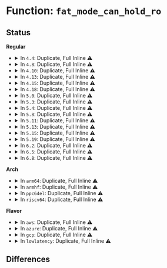 # Function: <code>fat_mode_can_hold_ro</code>

## Status
<b>Regular</b>
<ul>
<li>
<details>
<summary>In <code>4.4</code>: Duplicate, Full Inline ⚠️</summary>

**Collision:** Static Duplication

**Inline:** Full

**Transformation:** False

**Instances:**

```
In fs/fat/file.c (ffffffff812fabfc)
Location: fs/fat/fat.h:156
Inline: True
Inline callers:
  - fs/fat/file.c:fat_setattr
  - fs/fat/file.c:fat_generic_ioctl
  - fs/fat/file.c:fat_generic_ioctl
  - fs/fat/file.c:fat_generic_ioctl
```
```
In fs/fat/inode.c (ffffffff812fb9f5)
Location: fs/fat/fat.h:156
Inline: True
Inline callers:
  - fs/fat/inode.c:__fat_write_inode
  - fs/fat/inode.c:fat_fill_inode
```
</details>
</li>
<li>
<details>
<summary>In <code>4.8</code>: Duplicate, Full Inline ⚠️</summary>

**Collision:** Static Duplication

**Inline:** Full

**Transformation:** False

**Instances:**

```
In fs/fat/file.c (ffffffff8132e9cf)
Location: fs/fat/fat.h:156
Inline: True
Inline callers:
  - fs/fat/file.c:fat_setattr
  - fs/fat/file.c:fat_generic_ioctl
  - fs/fat/file.c:fat_generic_ioctl
  - fs/fat/file.c:fat_generic_ioctl
```
```
In fs/fat/inode.c (ffffffff8132f5a7)
Location: fs/fat/fat.h:156
Inline: True
Inline callers:
  - fs/fat/inode.c:__fat_write_inode
  - fs/fat/inode.c:fat_fill_inode
```
</details>
</li>
<li>
<details>
<summary>In <code>4.10</code>: Duplicate, Full Inline ⚠️</summary>

**Collision:** Static Duplication

**Inline:** Full

**Transformation:** False

**Instances:**

```
In fs/fat/file.c (ffffffff81344720)
Location: fs/fat/fat.h:156
Inline: True
Inline callers:
  - fs/fat/file.c:fat_setattr
  - fs/fat/file.c:fat_generic_ioctl
  - fs/fat/file.c:fat_generic_ioctl
  - fs/fat/file.c:fat_generic_ioctl
```
```
In fs/fat/inode.c (ffffffff81345307)
Location: fs/fat/fat.h:156
Inline: True
Inline callers:
  - fs/fat/inode.c:__fat_write_inode
  - fs/fat/inode.c:fat_fill_inode
```
</details>
</li>
<li>
<details>
<summary>In <code>4.13</code>: Duplicate, Full Inline ⚠️</summary>

**Collision:** Static Duplication

**Inline:** Full

**Transformation:** False

**Instances:**

```
In fs/fat/file.c (ffffffff813591a5)
Location: fs/fat/fat.h:156
Inline: True
Inline callers:
  - fs/fat/file.c:fat_setattr
  - fs/fat/file.c:fat_generic_ioctl
  - fs/fat/file.c:fat_generic_ioctl
  - fs/fat/file.c:fat_generic_ioctl
```
```
In fs/fat/inode.c (ffffffff81359d83)
Location: fs/fat/fat.h:156
Inline: True
Inline callers:
  - fs/fat/inode.c:__fat_write_inode
  - fs/fat/inode.c:fat_fill_inode
```
</details>
</li>
<li>
<details>
<summary>In <code>4.15</code>: Duplicate, Full Inline ⚠️</summary>

**Collision:** Static Duplication

**Inline:** Full

**Transformation:** False

**Instances:**

```
In fs/fat/file.c (ffffffff8137deb1)
Location: fs/fat/fat.h:157
Inline: True
Inline callers:
  - fs/fat/file.c:fat_setattr
  - fs/fat/file.c:fat_generic_ioctl
  - fs/fat/file.c:fat_generic_ioctl
  - fs/fat/file.c:fat_generic_ioctl
```
```
In fs/fat/inode.c (ffffffff8137ea93)
Location: fs/fat/fat.h:157
Inline: True
Inline callers:
  - fs/fat/inode.c:__fat_write_inode
  - fs/fat/inode.c:fat_fill_inode
```
</details>
</li>
<li>
<details>
<summary>In <code>4.18</code>: Duplicate, Full Inline ⚠️</summary>

**Collision:** Static Duplication

**Inline:** Full

**Transformation:** False

**Instances:**

```
In fs/fat/file.c (ffffffff813ac910)
Location: fs/fat/fat.h:157
Inline: True
Inline callers:
  - fs/fat/file.c:fat_setattr
  - fs/fat/file.c:fat_generic_ioctl
  - fs/fat/file.c:fat_generic_ioctl
  - fs/fat/file.c:fat_generic_ioctl
```
```
In fs/fat/inode.c (ffffffff813ae38b)
Location: fs/fat/fat.h:157
Inline: True
Inline callers:
  - fs/fat/inode.c:__fat_write_inode
  - fs/fat/inode.c:fat_fill_inode
```
</details>
</li>
<li>
<details>
<summary>In <code>5.0</code>: Duplicate, Full Inline ⚠️</summary>

**Collision:** Static Duplication

**Inline:** Full

**Transformation:** False

**Instances:**

```
In fs/fat/file.c (ffffffff813c5b90)
Location: fs/fat/fat.h:185
Inline: True
Inline callers:
  - fs/fat/file.c:fat_setattr
  - fs/fat/file.c:fat_generic_ioctl
  - fs/fat/file.c:fat_generic_ioctl
  - fs/fat/file.c:fat_generic_ioctl
```
```
In fs/fat/inode.c (ffffffff813c85b5)
Location: fs/fat/fat.h:185
Inline: True
Inline callers:
  - fs/fat/inode.c:__fat_write_inode
  - fs/fat/inode.c:fat_fill_inode
```
</details>
</li>
<li>
<details>
<summary>In <code>5.3</code>: Duplicate, Full Inline ⚠️</summary>

**Collision:** Static Duplication

**Inline:** Full

**Transformation:** False

**Instances:**

```
In fs/fat/file.c (ffffffff813f06de)
Location: fs/fat/fat.h:185
Inline: True
Inline callers:
  - fs/fat/file.c:fat_setattr
  - fs/fat/file.c:fat_generic_ioctl
  - fs/fat/file.c:fat_ioctl_set_attributes
  - fs/fat/file.c:fat_ioctl_set_attributes
```
```
In fs/fat/inode.c (ffffffff813f315b)
Location: fs/fat/fat.h:185
Inline: True
Inline callers:
  - fs/fat/inode.c:__fat_write_inode
  - fs/fat/inode.c:fat_fill_inode
```
</details>
</li>
<li>
<details>
<summary>In <code>5.4</code>: Duplicate, Full Inline ⚠️</summary>

**Collision:** Static Duplication

**Inline:** Full

**Transformation:** False

**Instances:**

```
In fs/fat/file.c (ffffffff8140a5be)
Location: fs/fat/fat.h:185
Inline: True
Inline callers:
  - fs/fat/file.c:fat_setattr
  - fs/fat/file.c:fat_generic_ioctl
  - fs/fat/file.c:fat_ioctl_set_attributes
  - fs/fat/file.c:fat_ioctl_set_attributes
```
```
In fs/fat/inode.c (ffffffff8140d03b)
Location: fs/fat/fat.h:185
Inline: True
Inline callers:
  - fs/fat/inode.c:__fat_write_inode
  - fs/fat/inode.c:fat_fill_inode
```
</details>
</li>
<li>
<details>
<summary>In <code>5.8</code>: Duplicate, Full Inline ⚠️</summary>

**Collision:** Static Duplication

**Inline:** Full

**Transformation:** False

**Instances:**

```
In fs/fat/file.c (ffffffff8145825e)
Location: fs/fat/fat.h:185
Inline: True
Inline callers:
  - fs/fat/file.c:fat_setattr
  - fs/fat/file.c:fat_generic_ioctl
  - fs/fat/file.c:fat_ioctl_set_attributes
  - fs/fat/file.c:fat_ioctl_set_attributes
```
```
In fs/fat/inode.c (ffffffff8145ad6b)
Location: fs/fat/fat.h:185
Inline: True
Inline callers:
  - fs/fat/inode.c:__fat_write_inode
  - fs/fat/inode.c:fat_fill_inode
```
</details>
</li>
<li>
<details>
<summary>In <code>5.11</code>: Duplicate, Full Inline ⚠️</summary>

**Collision:** Static Duplication

**Inline:** Full

**Transformation:** False

**Instances:**

```
In fs/fat/file.c (ffffffff8147459e)
Location: fs/fat/fat.h:185
Inline: True
Inline callers:
  - fs/fat/file.c:fat_setattr
  - fs/fat/file.c:fat_generic_ioctl
  - fs/fat/file.c:fat_ioctl_set_attributes
  - fs/fat/file.c:fat_ioctl_set_attributes
```
```
In fs/fat/inode.c (ffffffff814770bb)
Location: fs/fat/fat.h:185
Inline: True
Inline callers:
  - fs/fat/inode.c:__fat_write_inode
  - fs/fat/inode.c:fat_fill_inode
```
</details>
</li>
<li>
<details>
<summary>In <code>5.13</code>: Duplicate, Full Inline ⚠️</summary>

**Collision:** Static Duplication

**Inline:** Full

**Transformation:** False

**Instances:**

```
In fs/fat/file.c (ffffffff81479f32)
Location: fs/fat/fat.h:185
Inline: True
Inline callers:
  - fs/fat/file.c:fat_setattr
  - fs/fat/file.c:fat_generic_ioctl
  - fs/fat/file.c:fat_ioctl_set_attributes
  - fs/fat/file.c:fat_ioctl_set_attributes
```
```
In fs/fat/inode.c (ffffffff8147cb28)
Location: fs/fat/fat.h:185
Inline: True
Inline callers:
  - fs/fat/inode.c:__fat_write_inode
  - fs/fat/inode.c:fat_fill_inode
```
</details>
</li>
<li>
<details>
<summary>In <code>5.15</code>: Duplicate, Full Inline ⚠️</summary>

**Collision:** Static Duplication

**Inline:** Full

**Transformation:** False

**Instances:**

```
In fs/fat/file.c (ffffffff814d15c2)
Location: fs/fat/fat.h:185
Inline: True
Inline callers:
  - fs/fat/file.c:fat_setattr
  - fs/fat/file.c:fat_generic_ioctl
  - fs/fat/file.c:fat_ioctl_set_attributes
  - fs/fat/file.c:fat_ioctl_set_attributes
```
```
In fs/fat/inode.c (ffffffff814d4241)
Location: fs/fat/fat.h:185
Inline: True
Inline callers:
  - fs/fat/inode.c:__fat_write_inode
  - fs/fat/inode.c:fat_fill_inode
```
</details>
</li>
<li>
<details>
<summary>In <code>5.19</code>: Duplicate, Full Inline ⚠️</summary>

**Collision:** Static Duplication

**Inline:** Full

**Transformation:** False

**Instances:**

```
In fs/fat/file.c (ffffffff8155e1e3)
Location: fs/fat/fat.h:186
Inline: True
Inline callers:
  - fs/fat/file.c:fat_setattr
  - fs/fat/file.c:fat_generic_ioctl
  - fs/fat/file.c:fat_ioctl_set_attributes
  - fs/fat/file.c:fat_ioctl_set_attributes
```
```
In fs/fat/inode.c (ffffffff815603e9)
Location: fs/fat/fat.h:186
Inline: True
Inline callers:
  - fs/fat/inode.c:__fat_write_inode
  - fs/fat/inode.c:fat_fill_inode
```
</details>
</li>
<li>
<details>
<summary>In <code>6.2</code>: Duplicate, Full Inline ⚠️</summary>

**Collision:** Static Duplication

**Inline:** Full

**Transformation:** False

**Instances:**

```
In fs/fat/file.c (ffffffff816002be)
Location: fs/fat/fat.h:186
Inline: True
Inline callers:
  - fs/fat/file.c:fat_setattr
  - fs/fat/file.c:fat_generic_ioctl
  - fs/fat/file.c:fat_ioctl_set_attributes
  - fs/fat/file.c:fat_ioctl_set_attributes
```
```
In fs/fat/inode.c (ffffffff816028ec)
Location: fs/fat/fat.h:186
Inline: True
Inline callers:
  - fs/fat/inode.c:__fat_write_inode
  - fs/fat/inode.c:fat_fill_inode
```
</details>
</li>
<li>
<details>
<summary>In <code>6.5</code>: Duplicate, Full Inline ⚠️</summary>

**Collision:** Static Duplication

**Inline:** Full

**Transformation:** False

**Instances:**

```
In fs/fat/file.c (ffffffff81638299)
Location: fs/fat/fat.h:186
Inline: True
Inline callers:
  - fs/fat/file.c:fat_setattr
  - fs/fat/file.c:fat_generic_ioctl
  - fs/fat/file.c:fat_ioctl_set_attributes
  - fs/fat/file.c:fat_ioctl_set_attributes
```
```
In fs/fat/inode.c (ffffffff8163a80c)
Location: fs/fat/fat.h:186
Inline: True
Inline callers:
  - fs/fat/inode.c:__fat_write_inode
  - fs/fat/inode.c:fat_fill_inode
```
</details>
</li>
<li>
<details>
<summary>In <code>6.8</code>: Duplicate, Full Inline ⚠️</summary>

**Collision:** Static Duplication

**Inline:** Full

**Transformation:** False

**Instances:**

```
In fs/fat/file.c (ffffffff81671789)
Location: fs/fat/fat.h:186
Inline: True
Inline callers:
  - fs/fat/file.c:fat_setattr
  - fs/fat/file.c:fat_generic_ioctl
  - fs/fat/file.c:fat_ioctl_set_attributes
  - fs/fat/file.c:fat_ioctl_set_attributes
```
```
In fs/fat/inode.c (ffffffff81673d0c)
Location: fs/fat/fat.h:186
Inline: True
Inline callers:
  - fs/fat/inode.c:__fat_write_inode
  - fs/fat/inode.c:fat_fill_inode
```
</details>
</li>
</ul>
<b>Arch</b>
<ul>
<li>
<details>
<summary>In <code>arm64</code>: Duplicate, Full Inline ⚠️</summary>

**Collision:** Static Duplication

**Inline:** Full

**Transformation:** False

**Instances:**

```
In fs/fat/file.c (ffff8000104eaa08)
Location: fs/fat/fat.h:185
Inline: True
Inline callers:
  - fs/fat/file.c:fat_setattr
  - fs/fat/file.c:fat_generic_ioctl
  - fs/fat/file.c:fat_ioctl_set_attributes
  - fs/fat/file.c:fat_ioctl_set_attributes
```
```
In fs/fat/inode.c (ffff8000104ecd58)
Location: fs/fat/fat.h:185
Inline: True
Inline callers:
  - fs/fat/inode.c:__fat_write_inode
  - fs/fat/inode.c:fat_fill_inode
```
</details>
</li>
<li>
<details>
<summary>In <code>armhf</code>: Duplicate, Full Inline ⚠️</summary>

**Collision:** Static Duplication

**Inline:** Full

**Transformation:** False

**Instances:**

```
In fs/fat/file.c (c06a89e4)
Location: fs/fat/fat.h:185
Inline: True
Inline callers:
  - fs/fat/file.c:fat_setattr
  - fs/fat/file.c:fat_generic_ioctl
  - fs/fat/file.c:fat_ioctl_set_attributes
  - fs/fat/file.c:fat_ioctl_set_attributes
```
```
In fs/fat/inode.c (c06a9b30)
Location: fs/fat/fat.h:185
Inline: True
Inline callers:
  - fs/fat/inode.c:__fat_write_inode
  - fs/fat/inode.c:fat_fill_inode
```
</details>
</li>
<li>
<details>
<summary>In <code>ppc64el</code>: Duplicate, Full Inline ⚠️</summary>

**Collision:** Static Duplication

**Inline:** Full

**Transformation:** False

**Instances:**

```
In fs/fat/file.c (c000000000628c6c)
Location: fs/fat/fat.h:185
Inline: True
Inline callers:
  - fs/fat/file.c:fat_setattr
  - fs/fat/file.c:fat_generic_ioctl
  - fs/fat/file.c:fat_ioctl_set_attributes
  - fs/fat/file.c:fat_ioctl_set_attributes
```
```
In fs/fat/inode.c (c00000000062a18c)
Location: fs/fat/fat.h:185
Inline: True
Inline callers:
  - fs/fat/inode.c:__fat_write_inode
  - fs/fat/inode.c:fat_fill_inode
```
</details>
</li>
<li>
<details>
<summary>In <code>riscv64</code>: Duplicate, Full Inline ⚠️</summary>

**Collision:** Static Duplication

**Inline:** Full

**Transformation:** False

**Instances:**

```
In fs/fat/file.c (ffffffe00035b7ce)
Location: fs/fat/fat.h:185
Inline: True
Inline callers:
  - fs/fat/file.c:fat_setattr
  - fs/fat/file.c:fat_generic_ioctl
  - fs/fat/file.c:fat_generic_ioctl
  - fs/fat/file.c:fat_generic_ioctl
```
```
In fs/fat/inode.c (ffffffe00035dd78)
Location: fs/fat/fat.h:185
Inline: True
Inline callers:
  - fs/fat/inode.c:fat_fill_super
  - fs/fat/inode.c:__fat_write_inode
  - fs/fat/inode.c:fat_fill_inode
```
</details>
</li>
</ul>
<b>Flavor</b>
<ul>
<li>
<details>
<summary>In <code>aws</code>: Duplicate, Full Inline ⚠️</summary>

**Collision:** Static Duplication

**Inline:** Full

**Transformation:** False

**Instances:**

```
In fs/fat/file.c (ffffffff81402b9e)
Location: fs/fat/fat.h:185
Inline: True
Inline callers:
  - fs/fat/file.c:fat_setattr
  - fs/fat/file.c:fat_generic_ioctl
  - fs/fat/file.c:fat_ioctl_set_attributes
  - fs/fat/file.c:fat_ioctl_set_attributes
```
```
In fs/fat/inode.c (ffffffff8140561b)
Location: fs/fat/fat.h:185
Inline: True
Inline callers:
  - fs/fat/inode.c:__fat_write_inode
  - fs/fat/inode.c:fat_fill_inode
```
</details>
</li>
<li>
<details>
<summary>In <code>azure</code>: Duplicate, Full Inline ⚠️</summary>

**Collision:** Static Duplication

**Inline:** Full

**Transformation:** False

**Instances:**

```
In fs/fat/file.c (ffffffff813f361e)
Location: fs/fat/fat.h:185
Inline: True
Inline callers:
  - fs/fat/file.c:fat_setattr
  - fs/fat/file.c:fat_generic_ioctl
  - fs/fat/file.c:fat_ioctl_set_attributes
  - fs/fat/file.c:fat_ioctl_set_attributes
```
```
In fs/fat/inode.c (ffffffff813f609b)
Location: fs/fat/fat.h:185
Inline: True
Inline callers:
  - fs/fat/inode.c:__fat_write_inode
  - fs/fat/inode.c:fat_fill_inode
```
</details>
</li>
<li>
<details>
<summary>In <code>gcp</code>: Duplicate, Full Inline ⚠️</summary>

**Collision:** Static Duplication

**Inline:** Full

**Transformation:** False

**Instances:**

```
In fs/fat/file.c (ffffffff813fff1e)
Location: fs/fat/fat.h:185
Inline: True
Inline callers:
  - fs/fat/file.c:fat_setattr
  - fs/fat/file.c:fat_generic_ioctl
  - fs/fat/file.c:fat_ioctl_set_attributes
  - fs/fat/file.c:fat_ioctl_set_attributes
```
```
In fs/fat/inode.c (ffffffff8140299b)
Location: fs/fat/fat.h:185
Inline: True
Inline callers:
  - fs/fat/inode.c:__fat_write_inode
  - fs/fat/inode.c:fat_fill_inode
```
</details>
</li>
<li>
<details>
<summary>In <code>lowlatency</code>: Duplicate, Full Inline ⚠️</summary>

**Collision:** Static Duplication

**Inline:** Full

**Transformation:** False

**Instances:**

```
In fs/fat/file.c (ffffffff81415b4e)
Location: fs/fat/fat.h:185
Inline: True
Inline callers:
  - fs/fat/file.c:fat_setattr
  - fs/fat/file.c:fat_generic_ioctl
  - fs/fat/file.c:fat_ioctl_set_attributes
  - fs/fat/file.c:fat_ioctl_set_attributes
```
```
In fs/fat/inode.c (ffffffff8141683d)
Location: fs/fat/fat.h:185
Inline: True
Inline callers:
  - fs/fat/inode.c:__fat_write_inode
  - fs/fat/inode.c:fat_fill_inode
```
</details>
</li>
</ul>

## Differences

